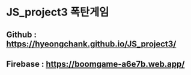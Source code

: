 # JS_project3 폭탄게임
## Github : https://hyeongchank.github.io/JS_project3/
## Firebase : https://boomgame-a6e7b.web.app/
